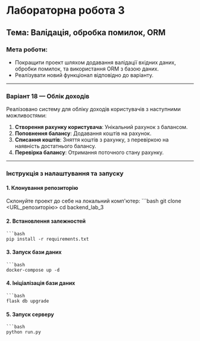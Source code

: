 # Лабораторна робота 3

## Тема: Валідація, обробка помилок, ORM

### Мета роботи:
- Покращити проект шляхом додавання валідації вхідних даних, обробки помилок, та використання ORM з базою даних.
- Реалізувати новий функціонал відповідно до варіанту.

---

### **Варіант 18 — Облік доходів**
Реалізовано систему для обліку доходів користувачів з наступними можливостями:
1. **Створення рахунку користувача**: Унікальний рахунок з балансом.
2. **Поповнення балансу**: Додавання коштів на рахунок.
3. **Списання коштів**: Зняття коштів з рахунку, з перевіркою на наявність достатнього балансу.
4. **Перевірка балансу**: Отримання поточного стану рахунку.

---

### **Інструкція з налаштування та запуску**

#### **1. Клонування репозиторію**
Склонуйте проект до себе на локальний комп'ютер:
    ```bash
    git clone <URL_репозиторію>
    cd backend_lab_3

#### **2. Встановлення залежностей**
    ```bash
    pip install -r requirements.txt

#### **3. Запуск бази даних**
    ```bash
    docker-compose up -d

#### **4. Ініціалізація бази даних**
    ```bash
    flask db upgrade

#### **5. Запуск серверу**
    ```bash
    python run.py
